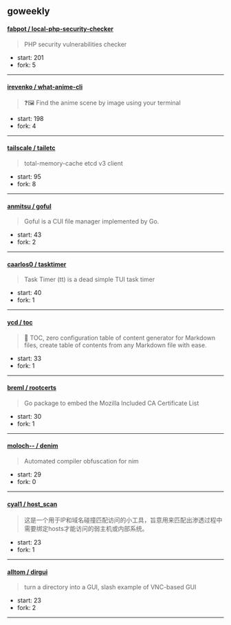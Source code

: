 ## goweekly

#### [fabpot / local-php-security-checker](https://github.com/fabpot/local-php-security-checker)

> PHP security vulnerabilities checker

+ start: 201
+ fork: 5

----


#### [irevenko / what-anime-cli](https://github.com/irevenko/what-anime-cli)

> ❓🖼 Find the anime scene by image using your terminal

+ start: 198
+ fork: 4

----


#### [tailscale / tailetc](https://github.com/tailscale/tailetc)

> total-memory-cache etcd v3 client

+ start: 95
+ fork: 8

----


#### [anmitsu / goful](https://github.com/anmitsu/goful)

> Goful is a CUI file manager implemented by Go.

+ start: 43
+ fork: 2

----


#### [caarlos0 / tasktimer](https://github.com/caarlos0/tasktimer)

> Task Timer (tt) is a dead simple TUI task timer

+ start: 40
+ fork: 1

----


#### [ycd / toc](https://github.com/ycd/toc)

> 🚩 TOC, zero configuration table of content generator for Markdown files, create table of contents from any Markdown file with ease.

+ start: 33
+ fork: 1

----


#### [breml / rootcerts](https://github.com/breml/rootcerts)

> Go package to embed the Mozilla Included CA Certificate List

+ start: 30
+ fork: 1

----


#### [moloch-- / denim](https://github.com/moloch--/denim)

> Automated compiler obfuscation for nim

+ start: 29
+ fork: 0

----


#### [cyal1 / host_scan](https://github.com/cyal1/host_scan)

> 这是一个用于IP和域名碰撞匹配访问的小工具，旨意用来匹配出渗透过程中需要绑定hosts才能访问的弱主机或内部系统。

+ start: 23
+ fork: 1

----


#### [alltom / dirgui](https://github.com/alltom/dirgui)

> turn a directory into a GUI, slash example of VNC-based GUI

+ start: 23
+ fork: 2

----


